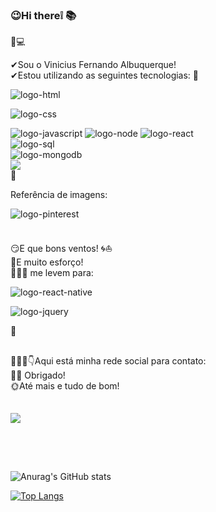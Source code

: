 ### 😉Hi there❕ 📚

📝💻


✔Sou o Vinicius Fernando Albuquerque! <br>
✔Estou utilizando as seguintes tecnologias:
👀
<div style="display: inline_block">
<img src="https://img.shields.io/badge/HTML5-E34F26?style=for-the-badge&logo=html5&logoColor=white" alt="logo-html" />

<img src="https://img.shields.io/badge/CSS3-1572B6?style=for-the-badge&logo=css3&logoColor=white" alt="logo-css" /> <br>

<img src="https://img.shields.io/badge/JavaScript-F7DF1E?style=for-the-badge&logo=javascript&logoColor=black" alt="logo-javascript" />

<img src="https://img.shields.io/badge/Node.js-43853D?style=for-the-badge&logo=node.js&logoColor=white" alt="logo-node" />
   
<img src="https://img.shields.io/badge/React-20232A?style=for-the-badge&logo=react&logoColor=61DAFB" alt="logo-react" /> 

<br>

<img src="https://img.shields.io/badge/PostgreSQL-316192?style=for-the-badge&logo=postgresql&logoColor=white" alt="logo-sql" />
<br>
<img src="https://img.shields.io/badge/MongoDB-4EA94B?style=for-the-badge&logo=mongodb&logoColor=white" alt="logo-mongodb" />
<br>
<img src="https://img.shields.io/badge/bootstrap-%238511FA.svg?style=for-the-badge&logo=bootstrap&logoColor=white" />

<div/>
🔆<p>Referência de imagens:</p>
<img src="https://img.shields.io/badge/Pinterest-%23E60023.svg?&style=for-the-badge&logo=Pinterest&logoColor=white" alt="logo-pinterest" />
<br>
<br>

<p>😏E que bons ventos! 🌀⛵<br>📖E muito esforço! <br>
   👨🏽‍💻 me levem para:</p>





<img src="https://img.shields.io/badge/React_Native-20232A?style=for-the-badge&logo=react&logoColor=61DAFB" alt="logo-react-native" /> <br>

<img src="https://img.shields.io/badge/jquery-%230769AD.svg?style=for-the-badge&logo=jquery&logoColor=white" alt="logo-jquery" /> <br>






🎯
##

🙋🏽‍♂️👇Aqui está minha rede social para contato:<br> 🤝🏽 Obrigado!<br> 🌞Até mais e tudo de bom!<br>
<br>
<br>
   <a href="https://www.linkedin.com/in/vinicius-fernando-albuquerque" target=”_blank” rel=”noopener”>
   <img src="https://img.shields.io/badge/-LinkedIn-%230077B5?style=for-the-badge&logo=linkedin&logoColor=white" target="_blank"></a>
   
##

  
<br>
<br>

![Anurag's GitHub stats](https://github-readme-stats.vercel.app/api?username=ViniFerAlbuquerque&show_icons=true&theme=default)
<br>


[![Top Langs](https://github-readme-stats.vercel.app/api/top-langs/?username=ViniFerAlbuquerque)](https://github.com/anuraghazra/github-readme-stats)


<!--
**ViniFerAlbuquerque/ViniFerAlbuquerque** is a ✨ _special_ ✨ repository because its `README.md` (this file) appears on your GitHub profile.

Here are some ideas to get you started:

- 🔭 I’m currently working on ...
- 🌱 I’m currently learning ...
- 👯 I’m looking to collaborate on ...
- 🤔 I’m looking for help with ...
- 💬 Ask me about ...
- 📫 How to reach me: ...
- 😄 Pronouns: ...
- ⚡ Fun fact: ...
-->
